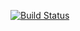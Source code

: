 
[![Build Status](https://travis-ci.org/adam-gligor/foaie-de-parcurs.svg?branch=master)](https://travis-ci.org/adam-gligor/foaie-de-parcurs)
